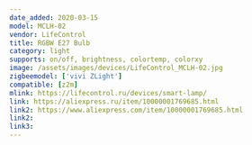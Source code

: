 ```yaml
---
date_added: 2020-03-15
model: MCLH-02
vendor: LifeControl
title: RGBW E27 Bulb
category: light
supports: on/off, brightness, colortemp, colorxy
image: /assets/images/devices/LifeControl_MCLH-02.jpg
zigbeemodel: ['vivi ZLight']
compatible: [z2m]
mlink: https://lifecontrol.ru/devices/smart-lamp/
link: https://aliexpress.ru/item/10000001769685.html
link2: https://www.aliexpress.com/item/10000001769685.html
link2: 
link3: 
---
```


